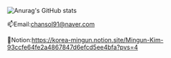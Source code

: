 ![Anurag's GitHub stats](https://github-readme-stats.vercel.app/api?username=KimMG91&show_icons=true&theme=radical)

📫Email:chansol91@naver.com

📃Notion:https://korea-mingun.notion.site/Mingun-Kim-93ccfe64fe2a4867847d6efcd5ee4bfa?pvs=4

